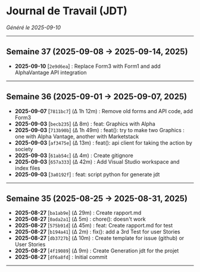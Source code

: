 # Journal de Travail (JDT)
*Généré le 2025-09-10*

---

## Semaine 37 (2025-09-08 → 2025-09-14, 2025)

- **2025-09-10** [`2e9d6ea`] : Replace Form3 with Form1 and add AlphaVantage API integration

---

## Semaine 36 (2025-09-01 → 2025-09-07, 2025)

- **2025-09-07** [`7811bc7`] (Δ 1h 12m) : Remove old forms and API code, add Form3
- **2025-09-03** [`becb235`] (Δ 8m) : feat: Graphics with Alpha
- **2025-09-03** [`713b90b`] (Δ 1h 49m) : feat(): try to make two Graphics : one with Alpha Vantage, another with Marketstack
- **2025-09-03** [`af3475e`] (Δ 13m) : feat(): api client for taking the action by society
- **2025-09-03** [`61ab54c`] (Δ 4m) : Create gitignore
- **2025-09-03** [`657a333`] (Δ 42m) : Add Visual Studio workspace and index files
- **2025-09-03** [`3a0192f`] : feat: script python for generate jdt

---

## Semaine 35 (2025-08-25 → 2025-08-31, 2025)

- **2025-08-27** [`ba1ab9e`] (Δ 29m) : Create rapport.md
- **2025-08-27** [`0ada2a1`] (Δ 5m) : chore(): doesn't work
- **2025-08-27** [`575b91d`] (Δ 45m) : feat: Create rapport.md for test
- **2025-08-27** [`b194a41`] (Δ 2m) : fix(): add a 3rd Test for user Stories
- **2025-08-27** [`db3727b`] (Δ 10m) : Create template for issue (github) or User Stories
- **2025-08-27** [`4f19089`] (Δ 9m) : Create Generation jdt for the projet
- **2025-08-27** [`df6a8fd`] : Initial commit

---
